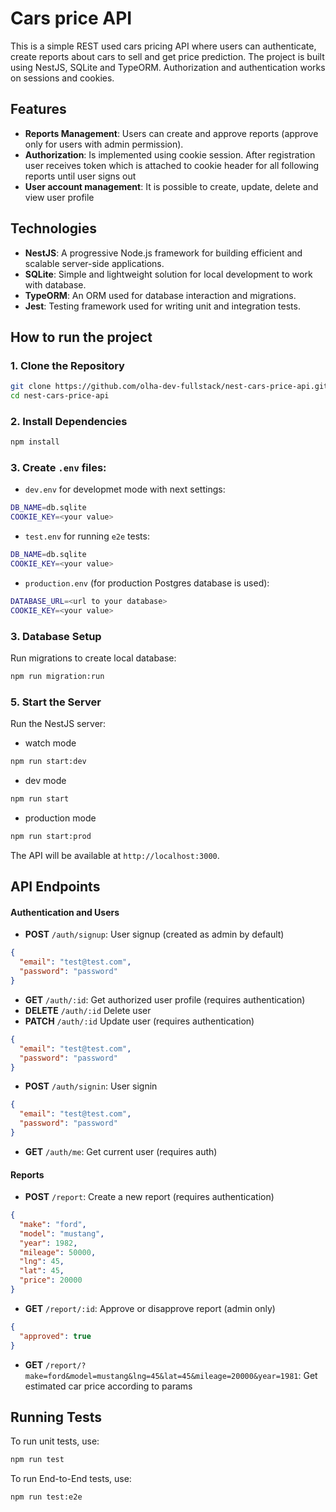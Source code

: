 # Cars price API

This is a simple REST used cars pricing API where users can authenticate, create reports about cars to sell and get price prediction. The project is built using NestJS, SQLite and TypeORM. Authorization and authentication works on sessions and cookies.

## Features

- **Reports Management**: Users can create and approve reports (approve only for users with admin permission).
- **Authorization**: Is implemented using cookie session. After registration user receives token which is attached to cookie header for all following reports until user signs out
- **User account management**: It is possible to create, update, delete and view user profile

## Technologies

- **NestJS**: A progressive Node.js framework for building efficient and scalable server-side applications.
- **SQLite**: Simple and lightweight solution for local development to work with database.
- **TypeORM**: An ORM used for database interaction and migrations.
- **Jest**: Testing framework used for writing unit and integration tests.

## How to run the project

### 1. Clone the Repository

```bash
git clone https://github.com/olha-dev-fullstack/nest-cars-price-api.git
cd nest-cars-price-api
```

### 2. Install Dependencies

```bash
npm install
```

### 3. Create `.env` files:

- `dev.env` for developmet mode with next settings:

```bash
DB_NAME=db.sqlite
COOKIE_KEY=<your value>
```

- `test.env` for running `e2e` tests:

```bash
DB_NAME=db.sqlite
COOKIE_KEY=<your value>
```

- `production.env` (for production Postgres database is used):

```bash
DATABASE_URL=<url to your database>
COOKIE_KEY=<your value>
```

### 3. Database Setup

Run migrations to create local database:

```bash
npm run migration:run
```

### 5. Start the Server

Run the NestJS server:

- watch mode

```bash
npm run start:dev
```

- dev mode

```bash
npm run start
```

- production mode

```bash
npm run start:prod
```

The API will be available at `http://localhost:3000`.

## API Endpoints

#### Authentication and Users

- **POST** `/auth/signup`: User signup (created as admin by default)

```json
{
  "email": "test@test.com",
  "password": "password"
}
```

- **GET** `/auth/:id`: Get authorized user profile (requires authentication)
- **DELETE** `/auth/:id` Delete user
- **PATCH** `/auth/:id` Update user (requires authentication)

```json
{
  "email": "test@test.com",
  "password": "password"
}
```

- **POST** `/auth/signin`: User signin

```json
{
  "email": "test@test.com",
  "password": "password"
}
```

- **GET** `/auth/me`: Get current user (requires auth)

#### Reports

- **POST** `/report`: Create a new report (requires authentication)

```json
{
  "make": "ford",
  "model": "mustang",
  "year": 1982,
  "mileage": 50000,
  "lng": 45,
  "lat": 45,
  "price": 20000
}
```

- **GET** `/report/:id`: Approve or disapprove report (admin only)

```json
{
  "approved": true
}
```

- **GET** `/report/?make=ford&model=mustang&lng=45&lat=45&mileage=20000&year=1981`: Get estimated car price according to params

## Running Tests

To run unit tests, use:

```bash
npm run test
```

To run End-to-End tests, use:

```bash
npm run test:e2e
```
